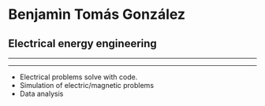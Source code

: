 # **Benjamìn Tomás González** #

## **Electrical energy engineering**  ##

---
---

* Electrical problems solve with code.
* Simulation of electric/magnetic problems
* Data analysis

    

